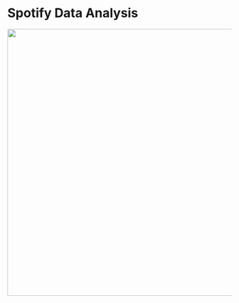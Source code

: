 # Spotify Data Analysis

<img src="https://github.com/SynbioLuancesarca/Spotify-Data-Analysis/assets/168687335/9dcf0493-f0af-4afa-9ac9-b28809dbb408 " width=1000 height=600>
